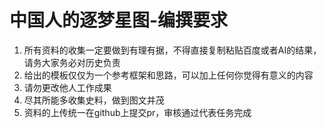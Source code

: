 <!--
 * @Author: blueWALL-E
 * @Date: 2025-06-19 14:19:26
 * @LastEditTime: 2025-06-30 14:45:18
 * @FilePath: \Chinese Aerospace History\readme.md
 * @Description: readme文档
 * @Wearing:  Read only, do not modify place!!! 
 * @Shortcut keys:  ctrl+alt+/ ctrl+alt+z
-->
# 中国人的逐梦星图-编撰要求

1. 所有资料的收集一定要做到有理有据，不得直接复制粘贴百度或者AI的结果，请务大家务必对历史负责
2. 给出的模板仅仅为一个参考框架和思路，可以加上任何你觉得有意义的内容
3. 请勿更改他人工作成果
4. 尽其所能多收集史料，做到图文并茂
5. 资料的上传统一在github上提交pr，审核通过代表任务完成
